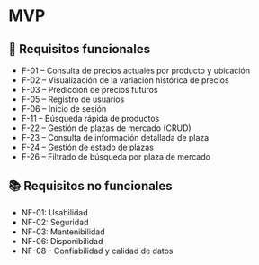 # MVP

## 🔮 Requisitos funcionales

* F-01 – Consulta de precios actuales por producto y ubicación
* F-02 – Visualización de la variación histórica de precios
* F-03 – Predicción de precios futuros
* F-05 – Registro de usuarios
* F-06 – Inicio de sesión
* F-11 – Búsqueda rápida de productos
* F-22 – Gestión de plazas de mercado (CRUD)
* F-23 – Consulta de información detallada de plaza
* F-24 – Gestión de estado de plazas
* F-26 – Filtrado de búsqueda por plaza de mercado

## 📚 Requisitos no funcionales 

* NF-01: Usabilidad 
* NF-02: Seguridad 
* NF-03: Mantenibilidad 
* NF-06: Disponibilidad
* NF-08 - Confiabilidad y calidad de datos
